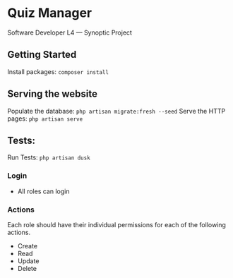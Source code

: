 # Quiz Manager
Software Developer L4 — Synoptic Project

## Getting Started

Install packages: `composer install`

## Serving the website

Populate the database: `php artisan migrate:fresh --seed`
Serve the HTTP pages: `php artisan serve`

## Tests:

Run Tests: `php artisan dusk`

### Login
- All roles can login

### Actions
Each role should have their individual permissions for each of the following actions.
- Create
- Read
- Update
- Delete
